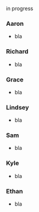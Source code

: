 in progress

### Aaron
- bla
### Richard
- bla
### Grace
- bla
### Lindsey 
- bla
### Sam
- bla
### Kyle
- bla
### Ethan
- bla
